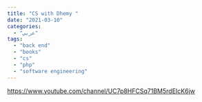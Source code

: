 ```yaml
---
title: "CS with Dhemy "
date: "2021-03-10"
categories:
  - "عربي"
tags:
  - "back end"
  - "books"
  - "cs"
  - "php"
  - "software engineering"
---
```


https://www.youtube.com/channel/UC7p8HFCSq71BM5rdEIcK6jw
